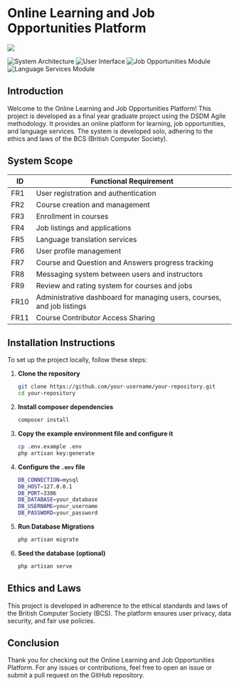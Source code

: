 
# Online Learning and Job Opportunities Platform

<img src="https://1drv.ms/i/c/c0a2a77198fbdcb5/EafOE4YDtJ1Mp5-eNTMJFcsBO1giARW0jmDha-BcKvM4YA?e=TXT9Y0">

![System Architecture](https://1drv.ms/i/c/c0a2a77198fbdcb5/EafOE4YDtJ1Mp5-eNTMJFcsBO1giARW0jmDha-BcKvM4YA?e=TXT9Y0)
![User Interface](https://1drv.ms/i/c/c0a2a77198fbdcb5/Eb_kudyH3pNFtlZbjXefBDgBiEbD-dY4HJbRdylSw9Ye-w?e=H0XlAu)
![Job Opportunities Module](https://1drv.ms/i/c/c0a2a77198fbdcb5/EWhEFAXUdBpMmhZ2hH1Gco8BDGFQoXV4dz3kV3-kp_Q56A?e=s1wxBO)
![Language Services Module](https://1drv.ms/i/c/c0a2a77198fbdcb5/EXR7vDLTcYlEhNNrapERN-sB1JKMAaOXWjf9c77bJq0I3g?e=Yd7Gzz)

## Introduction

Welcome to the Online Learning and Job Opportunities Platform! This project is developed as a final year graduate project using the DSDM Agile methodology. It provides an online platform for learning, job opportunities, and language services. The system is developed solo, adhering to the ethics and laws of the BCS (British Computer Society).

## System Scope

| ID   | Functional Requirement                                                 |
|------|------------------------------------------------------------------------|
| FR1  | User registration and authentication                                   |
| FR2  | Course creation and management                                         |
| FR3  | Enrollment in courses                                                  |
| FR4  | Job listings and applications                                          |
| FR5  | Language translation services                                          |
| FR6  | User profile management                                                |
| FR7  | Course and Question and Answers progress tracking                      |
| FR8  | Messaging system between users and instructors                         |
| FR9  | Review and rating system for courses and jobs                          |
| FR10 | Administrative dashboard for managing users, courses, and job listings |
| FR11 | Course Contributor Access Sharing |                                     |

## Installation Instructions

To set up the project locally, follow these steps:

1. **Clone the repository**
   ```bash
   git clone https://github.com/your-username/your-repository.git
   cd your-repository

2. **Install composer dependencies**
   ```bash
   composer install
   
3. **Copy the example environment file and configure it**
   ```bash
   cp .env.example .env
   php artisan key:generate
   
4. **Configure the `.env` file**
   ```bash
   DB_CONNECTION=mysql
   DB_HOST=127.0.0.1
   DB_PORT=3306
   DB_DATABASE=your_database
   DB_USERNAME=your_username
   DB_PASSWORD=your_password
   
5. **Run Database Migrations**
   ```bash
   php artisan migrate
   
6. **Seed the database (optional)**
   ```bash
   php artisan serve

## Ethics and Laws
This project is developed in adherence to the ethical standards and laws of the British Computer Society (BCS). The platform ensures user privacy, data security, and fair use policies.

## Conclusion
Thank you for checking out the Online Learning and Job Opportunities Platform. For any issues or contributions, feel free to open an issue or submit a pull request on the GitHub repository.
